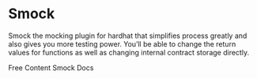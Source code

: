 # Smock

Smock the mocking plugin for hardhat that simplifies process greatly and also gives you more testing power. You’ll be able to change the return values for functions as well as changing internal contract storage directly.

<ResourceGroupTitle>Free Content</ResourceGroupTitle>
<BadgeLink colorScheme='yellow' badgeText='Read' href='https://smock.readthedocs.io/en/latest/index.html'>Smock Docs</BadgeLink>
